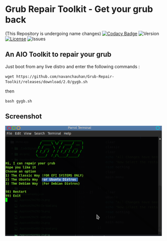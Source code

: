 # Grub Repair Toolkit - Get your grub back
(This Repository is undergoing name changes)
[![Codacy Badge](https://api.codacy.com/project/badge/Grade/a9e4d4f270c24151aa3cd4e748a64815)](https://www.codacy.com/app/navanchauhan/Grub-Repair-Toolkit?utm_source=github.com&amp;utm_medium=referral&amp;utm_content=navanchauhan/GYGB&amp;utm_campaign=Badge_Grade)
![Version](https://img.shields.io/github/release/navanchauhan/Grub-Repair-Toolkit.svg)
[![License](https://img.shields.io/github/license/navanchauhan/Grub-Repair-Toolkit.svg)]()
![Issues](https://img.shields.io/github/issues/navanchauhan/Grub-Repair-Toolkit.svg)
## An AIO Toolkit to repair your grub

Just boot from any live distro and enter the following commands :

`wget https://github.com/navanchauhan/Grub-Repair-Toolkit/releases/download/2.0/gygb.sh`

then 

`bash gygb.sh`


## Screenshot
![Screenshot](https://raw.githubusercontent.com/navanchauhan/Grub-Repair-Toolkit/master/Docs/SS.png)

